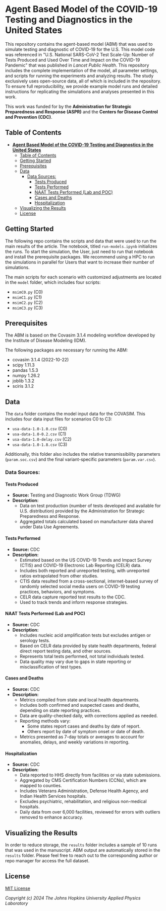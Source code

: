 # **Agent Based Model of the COVID-19 Testing and Diagnostics in the United States**

This repository contains the agent-based model (ABM) that was used to simulate testing and diagnostic of COVID-19 for the U.S. This model code was referenced in "U.S. National SARS-CoV-2 Test Scale-Up: Number of Tests Produced and Used Over Time and Impact on the COVID-19 Pandemic" that was published in *Lancet Public Health*. This repository includes the complete implementation of the model, all parameter settings, and scripts for running the experiments and analyzing results. The study exclusively uses open-source data, all of which is included in the repository. To ensure full reproducibility, we provide example model runs and detailed instructions for replicating the simulations and analyses presented in this work.

This work was funded for by the **Administration for Strategic Preparedness and Response (ASPR)** and the **Centers for Disease Control and Prevention (CDC)**. 

## Table of Contents
- [**Agent Based Model of the COVID-19 Testing and Diagnostics in the United States**](#agent-based-model-of-the-covid-19-testing-and-diagnostics-in-the-united-states)
  - [Table of Contents](#table-of-contents)
  - [Getting Started](#getting-started)
  - [Prerequisites](#prerequisites)
  - [Data](#data)
    - [Data Sources:](#data-sources)
      - [Tests Produced](#tests-produced)
      - [Tests Performed](#tests-performed)
      - [NAAT Tests Performed (Lab and POC)](#naat-tests-performed-lab-and-poc)
      - [Cases and Deaths](#cases-and-deaths)
      - [Hospitalization](#hospitalization)
  - [Visualizing the Results](#visualizing-the-results)
  - [License](#license)

## Getting Started
The following repo contains the scripts and data that were used to run the main results of the article. The notebook, titled `run-models.ipynb` initializes the runs. To start the simulation, the User, just need to run that notebook and install the prerequisite packages. We recommend using a HPC to run the simulations in parallel for Users that want to increase their number of simulations. 

The main scripts for each scenario with customized adjustments are located in the `model` folder, which includes four scripts:

- `msimC0.py` (C0)
- `msimC1.py` (C1)
- `msimC2.py` (C2)
- `msimC3.py` (C3)

## Prerequisites
The ABM is based on the Covasim 3.1.4 modeling workflow developed by the Institute of Disease Modeling (IDM). 

The following packages are necessary for running the ABM:

- covasim 3.1.4 (2022-10-22)
- scipy 1.11.3
- pandas 1.5.3
- numpy 1.26.2
- joblib 1.3.2
- sciris 3.1.2

## Data 
The `data` folder contains the model input data for the COVASIM. This includes four data input files for scenarios C0 to C3:
- `usa-data-1.0-1.0.csv` (C0)
- `usa-data-1.0-0.2.csv` (C1)
- `usa-data-1.0-delay.csv` (C2)
- `usa-data-1.0-1.8.csv` (C3)

Additionally, this folder also includes the relative transmissibility parameters (`param.soc.csv`) and the final variant-specific parameters (`param.var.csv`).  

### Data Sources:

#### Tests Produced
- **Source:** Testing and Diagnostic Work Group (TDWG)
- **Description:** 
  - Data on test production (number of tests developed and available for U.S. distribution) provided by the Administration for Strategic Preparedness and Response.
  - Aggregated totals calculated based on manufacturer data shared under Data Use Agreements.

#### Tests Performed
- **Source:** CDC
- **Description:** 
  - Estimated based on the US COVID-19 Trends and Impact Survey (CTIS) and COVID-19 Electronic Lab Reporting (CELR) data.
  - Includes both reported and unreported testing, with unreported ratios extrapolated from other studies.
  - CTIS data resulted from a cross-sectional, internet-based survey of randomly selected social media users on COVID-19 testing practices, behaviors, and symptoms.
  - CELR data capture reported test results to the CDC.
  - Used to track trends and inform response strategies.

#### NAAT Tests Performed (Lab and POC)
- **Source:** CDC
- **Description:** 
  - Includes nucleic acid amplification tests but excludes antigen or serology tests.
  - Based on CELR data provided by state health departments, federal direct report testing data, and other sources.
  - Represents total tests performed, not total individuals tested.
  - Data quality may vary due to gaps in state reporting or misclassification of test types.

#### Cases and Deaths
- **Source:** CDC
- **Description:** 
  - Metrics compiled from state and local health departments.
  - Includes both confirmed and suspected cases and deaths, depending on state reporting practices.
  - Data are quality-checked daily, with corrections applied as needed.
  - Reporting methods vary:
    - Some states report cases and deaths by date of report.
    - Others report by date of symptom onset or date of death.
  - Metrics presented as 7-day totals or averages to account for anomalies, delays, and weekly variations in reporting.

#### Hospitalization
- **Source:** CDC
- **Description:** 
  - Data reported to HHS directly from facilities or via state submissions.
  - Aggregated by CMS Certification Numbers (CCNs), which are mapped to counties.
  - Includes Veterans Administration, Defense Health Agency, and Indian Health Services hospitals.
  - Excludes psychiatric, rehabilitation, and religious non-medical hospitals.
  - Daily data from over 6,000 facilities, reviewed for errors with outliers removed to enhance accuracy.

## Visualizing the Results
In order to reduce storage, the `results` folder includes a sample of 10 runs that was used in the manuscript. ABM output are automatically stored in the `results` folder.  Please feel free to reach out to the corresponding author or repo manager for access the full dataset.  

## License
[MIT License](doc:LICENSE.md)

*Copyright (c) 2024 The Johns Hopkins University Applied Physics Laboratory*
